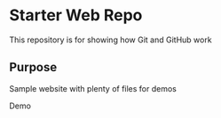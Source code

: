 # Starter Web Repo

This repository is for showing how Git and GitHub work

## Purpose

Sample website with plenty of files for demos

Demo
